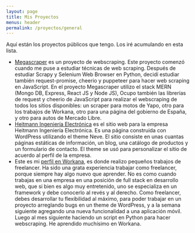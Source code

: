 ```yaml
---
layout: page
title: Mis Proyectos
menus: header
permalink: /proyectos/general
---
```


Aquí están los proyectos públicos que tengo. Los iré acumulando en esta lista.
<ul>
  <li>
    <a href="https://megascraper.herokuapp.com/" target="_blank">Megascraper</a> es un proyecto de webscraping. Este proyecto comenzó cuando me puse a estudiar técnicas de web scraping. Después de estudiar Scrapy y Selenium Web Browser en Python, decidí estudiar también request-promise, cheerio y puppeteer para hacer web scraping en JavaScript.
    En el proyecto Megascraper utilizo el stack MERN (Mongo DB, Express, React JS y Node JS), Ocupo también las librerías de request y cheerio de JavaScript para realizar el webscraping de todos los sitios disponibles: un scraper para motos de Yapo, otro para los trabajos de Workana, otro para una página del gobierno de España, y otro para autos de Mercado Libre.
  </li>
  <li>
    <a href="https://heitmann.cl/" target="_blank">Heitmann Ingeniería Electrónica</a> es el sitio web para la empresa Heitmann Ingeniería Electrónica. Es una página construida con WordPress utilizando el theme Neve. El sitio consiste en unas cuantas páginas estáticas de información, un blog, una catálogo de productos y un formulario de contacto. El theme se usó para personalizar el sitio de acuerdo al perfil de la empresa.
  </li>
  <li>
    Este es mi <a href="https://www.workana.com/freelancer/2c6774dcae01ac2be104a045e5a535b6?ref=user_dropdown" target="_blank">perfil en Workana</a>, es donde realizo pequeños trabajos de freelancer. Ha sido una grata experiencia trabajar como freelancer, porque siempre hay algo nuevo que aprender. No es como cuando trabajas en una empresa en una posición de full stack en desarrollo web, que si bien es algo muy entretenido, uno se especializa en un framework y debe conocerlo al revés y al derecho. Como freelancer, debes desarrollar tu flexibilidad al máximo, para poder trabajar en un proyecto arreglando bugs en un theme de WordPress, y a la semana siguiente agregando una nueva funcionalidad a una aplicación móvil. Luego al mes siguiente haciendo un script en Python para hacer webscraping. He aprendido muchísimo en Workana.
  </li>

</ul>

